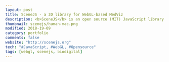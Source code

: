 ```yaml
---
layout: post
title: SceneJS - a 3D library for WebGL-based MedViz
description: <b>SceneJS</b> is an open source (MIT) JavaScript library I created for WebGL-based 3D visualization in the browser.<br><br>A modified private version of SceneJS powers the <b>BioDigital Human</b>, the leading online 3D platform for the exploration of anatomy, medical conditions and treatments.
thumbnail: scenejs/human-mac.png
modified: 2018-19-09
category: portfolio
comments: false
website: "http://scenejs.org"
tech: "#JavaScript, #WebGL, #Opensource"
tags: [webgl, scenejs, biodigital]
---
```


